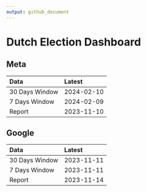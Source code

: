 ```yaml
---
output: github_document
---
```


# Dutch Election Dashboard



## Meta


|Data           |Latest     |
|:--------------|:----------|
|30 Days Window |2024-02-10 |
|7 Days Window  |2024-02-09 |
|Report         |2023-11-10 |

## Google


|Data           |Latest     |
|:--------------|:----------|
|30 Days Window |2023-11-11 |
|7 Days Window  |2023-11-11 |
|Report         |2023-11-14 |
